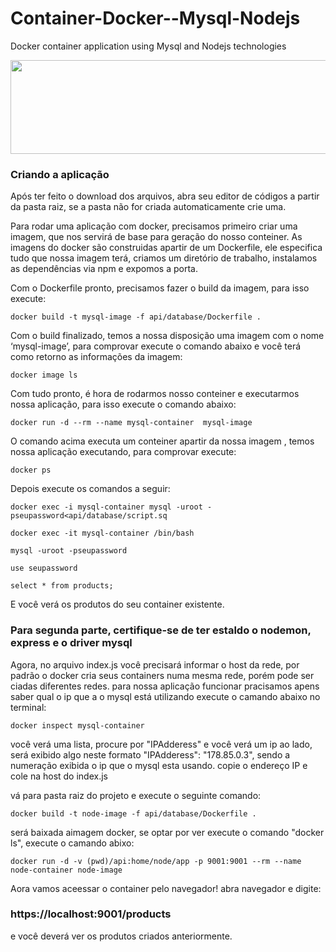 # Container-Docker--Mysql-Nodejs
Docker container application using Mysql and Nodejs technologies





<p align="center">
  <img width="600" height="150" src="https://user-images.githubusercontent.com/67255566/85253956-96884200-b435-11ea-9ae3-8685213b9f1e.jpg">
</p>



### Criando a aplicação

Após ter feito o download dos arquivos, abra seu editor de códigos a partir da pasta raiz, se a pasta não for criada automaticamente crie uma. 

Para rodar uma aplicação com docker, precisamos primeiro criar uma imagem, que nos servirá de base para geração do nosso conteiner. As imagens do docker são construidas apartir de um Dockerfile, ele especifica tudo que nossa imagem terá, criamos um diretório de trabalho, instalamos as dependências via npm e expomos a porta.

Com o Dockerfile pronto, precisamos fazer o build da imagem, para isso execute:

```
docker build -t mysql-image -f api/database/Dockerfile .
```

Com o build finalizado, temos a nossa disposição uma imagem com o nome ‘mysql-image’, para comprovar execute o comando abaixo e você terá como retorno as informações da imagem:

```
docker image ls
```

Com tudo pronto, é hora de rodarmos nosso conteiner e executarmos nossa aplicação, para isso execute o comando abaixo:

```
docker run -d --rm --name mysql-container  mysql-image
```

O comando acima executa um conteiner apartir da nossa imagem , temos nossa aplicação executando, para comprovar execute:

```
docker ps
```

Depois execute os comandos a seguir:

```
docker exec -i mysql-container mysql -uroot -pseupassword<api/database/script.sq
```


```
docker exec -it mysql-container /bin/bash
```


```
mysql -uroot -pseupassword
```

```
use seupassword
```

```
select * from products;
```

E você verá os produtos do seu container existente.

### Para segunda parte, certifique-se de ter estaldo o nodemon, express e o driver mysql
 
Agora, no arquivo index.js você precisará informar o host da rede, por padrão o docker cria seus containers numa mesma rede, porém pode ser ciadas diferentes redes. para nossa aplicação funcionar pracisamos apens saber qual o ip que a o mysql está utilizando execute o camando abaixo no terminal:

```
docker inspect mysql-container
```
você verá uma lista, procure por "IPAdderess" e você verá um ip ao lado, será exibido algo neste formato "IPAdderess": "178.85.0.3",
sendo a numeração exibida o ip que o mysql esta usando. copie o endereço IP e cole na host do index.js

vá para pasta raiz do projeto e execute o seguinte comando:

```
docker build -t node-image -f api/database/Dockerfile .
```
 será baixada aimagem docker, se optar por ver execute o comando "docker ls", execute o camando abixo:
 
```
docker run -d -v (pwd)/api:home/node/app -p 9001:9001 --rm --name node-container node-image
```

Aora vamos aceessar o container pelo navegador! abra navegador e digite:


### https://localhost:9001/products

e você deverá ver os produtos criados anteriormente.
